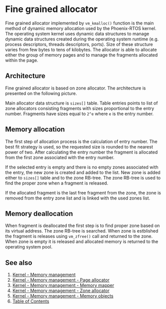 # Fine grained allocator

Fine grained allocator implemented by `vm_kmalloc()` function is the main method of dynamic memory allocation used by the Phoenix-RTOS kernel. The operating system kernel uses dynamic data structures to manage dynamic data structures created during the operating system runtime (e.g. process descriptors, threads descriptors, ports). Size of these structure varies from few bytes to tens of kilobytes. The allocator is able to allocate either the group of memory pages and to manage the fragments allocated within the page.

## Architecture

Fine grained allocator is based on zone allocator. The architecture is presented on the following picture.

Main allocator data structure is `sizes[]` table. Table entries points to list of zone allocators consisting fragments with sizes proportional to the entry number. Fragments have sizes equal to `2^e` where `e` is the entry number.

## Memory allocation

The first step of allocation process is the calculation of entry number. The best fit strategy is used, so the requested size is rounded to the nearest power of two. After calculating the entry number the fragment is allocated from the first zone associated with the entry number.

If the selected entry is empty and there is no empty zones associated with the entry, the new zone is created and added to the list. New zone is  added either to `sizes[]` table and to the zone RB-tree. The zone RB-tree is used to find the proper zone when a fragment is released.

If the allocated fragment is the last free fragment from the zone, the zone is removed from the entry zone list and is linked with the used zones list.

## Memory deallocation

When fragment is deallocated the first step is to find proper zone based on its virtual address. The zone RB-tree is searched. When zone is estblished the fragment is releases using `vm_zfree()` call and returned to the zone. When zone is empty it is released and allocated memory is returned to the operating system pool.

## See also

1. [Kernel - Memory management](README.md)
2. [Kernel - Memory management - Page allocator](page.md)
3. [Kernel - Memory management - Memory mapper](mapper.md)
4. [Kernel - Memory management - Zone allocator](zalloc.md)
5. [Kernel - Memory management - Memory objects](objects.md)
6. [Table of Contents](../../README.md)
